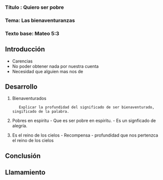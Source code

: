 ### Título : Quiero ser pobre
### Tema: Las bienaventuranzas
### Texto base: Mateo 5:3

## Introducción

- Carencias
- No poder obtener nada por nuestra cuenta
- Necesidad que alguien mas nos de

## Desarrollo
1) Bienaventurados

          Explicar la profundidad del significado de ser bienaventurado, singificado de la palabra. 
          

2) Pobres en espiritu
          - Que es ser pobre en espiritu.
          - Es un signficado de alegría.

3) Es el reino de los cielos
          - Recompensa
          - profundidad que nos pertenzca el reino de los cielos      

## Conclusión

## Llamamiento
